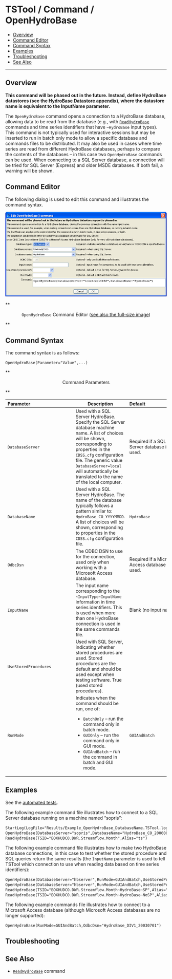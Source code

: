 # TSTool / Command / OpenHydroBase #

* [Overview](#overview)
* [Command Editor](#command-editor)
* [Command Syntax](#command-syntax)
* [Examples](#examples)
* [Troubleshooting](#troubleshooting)
* [See Also](#see-also)

-------------------------

## Overview ##

**This command will be phased out in the future.
Instead, define HydroBase datastores (see the [HydroBase Datastore appendix](../../datastore-ref/CO-HydroBase/CO-HydroBase.md)),
where the datastore name is equivalent to the InputName parameter.**

The `OpenHydroBase` command opens a connection to a HydroBase database,
allowing data to be read from the database (e.g., with
[`ReadHydroBase`](../ReadHydroBase/ReadHydroBase.md) commands and time series identifiers that have `~HydroBase` input types).
This command is not typically used for interactive sessions but may be
inserted to run in batch only mode to allow a specific database and commands files to be distributed.
It may also be used in cases where time series are read from different HydroBase databases,
perhaps to compare the contents of the databases – in this case two `OpenHydroBase` commands can be used.
When connecting to a SQL Server database, a connection will be tried for SQL Server (Express) and older MSDE databases.
If both fail, a warning will be shown.

## Command Editor ##

The following dialog is used to edit this command and illustrates the command syntax.

![OpenHydroBase](OpenHydroBase.png)

**<p style="text-align: center;">
`OpenHydroBase` Command Editor (<a href="../OpenHydroBase.png">see also the full-size image</a>)
</p>**

## Command Syntax ##

The command syntax is as follows:

```text
OpenHydroBase(Parameter="Value",...)
```

**<p style="text-align: center;">
Command Parameters
</p>**

|**Parameter**&nbsp;&nbsp;&nbsp;&nbsp;&nbsp;&nbsp;&nbsp;&nbsp;&nbsp;&nbsp;&nbsp;&nbsp;&nbsp;&nbsp;&nbsp;&nbsp;&nbsp;&nbsp;&nbsp;&nbsp;&nbsp;&nbsp;&nbsp;&nbsp;&nbsp;&nbsp;&nbsp;&nbsp;&nbsp;&nbsp;&nbsp;&nbsp;&nbsp;&nbsp;|**Description**|**Default**&nbsp;&nbsp;&nbsp;&nbsp;&nbsp;&nbsp;&nbsp;&nbsp;&nbsp;&nbsp;&nbsp;&nbsp;&nbsp;&nbsp;&nbsp;&nbsp;&nbsp;&nbsp;&nbsp;&nbsp;&nbsp;&nbsp;&nbsp;&nbsp;&nbsp;&nbsp;&nbsp;|
|--------------|-----------------|-----------------|
|`DatabaseServer`|Used with a SQL Server HydroBase.  Specify the SQL Server database machine name.  A list of choices will be shown, corresponding to properties in the `CDSS.cfg` configuration file.  The generic value `DatabaseServer=local` will automatically be translated to the name of the local computer.|Required if a SQL Server database is used.|
|`DatabaseName`|Used with a SQL Server HydroBase.  The name of the database typically follows a pattern similar to: `HydroBase_CO_YYYYMMDD`.  A list of choices will be shown, corresponding to properties in the `CDSS.cfg` configuration file.|`HydroBase`|
|`OdbcDsn`|The ODBC DSN to use for the connection, used only when working with a Microsoft Access database.|Required if a Microsoft Access database is used.|
|`InputName`|The input name corresponding to the `~InputType~InputName` information in time series identifiers.  This is used when more than one HydroBase connection is used in the same commands file.|Blank (no input name).|
|`UseStoredProcedures`|Used with SQL Server, indicating whether stored procedures are used.  Stored procedures are the default and should be used except when testing software.	True (used stored procedures).|
|`RunMode`|Indicates when the command should be run, one of:<ul><li>`BatchOnly` – run the command only in batch mode.</li><li>`GUIOnly` – run the command only in GUI mode.</li><li>`GUIAndBatch` – run the command in batch and GUI mode.</li></ul>|`GUIAndBatch`|

## Examples ##

See the [automated tests](https://github.com/OpenCDSS/cdss-app-tstool-test/tree/master/test/regression/commands/general/OpenHydroBase).

The following example command file illustrates how to connect to a SQL Server database running on a machine named “sopris”:

```text
StartLog(LogFile="Results/Example_OpenHydroBase_DatabaseName.TSTool.log")
OpenHydroBase(DatabaseServer="sopris",DatabaseName="HydroBase_CO_20060816")
ReadHydroBase(TSID="BOXHUDCO.DWR.Streamflow.Month",Alias="ts")
```
The following example command file illustrates how to make two HydroBase database connections,
in this case to test whether the stored procedure and SQL queries return the same results
(the `InputName` parameter is used to tell TSTool which connection to use when reading data based on time series identifiers):

```text
OpenHydroBase(DatabaseServer="hbserver",RunMode=GUIAndBatch,UseStoredProcedures=True,InputName="SP")
OpenHydroBase(DatabaseServer="hbserver",RunMode=GUIAndBatch,UseStoredProcedures=False,InputName="NoSP")
ReadHydroBase(TSID="BOXHUDCO.DWR.Streamflow.Month~HydroBase~SP",Alias="ts_sp")
ReadHydroBase(TSID="BOXHUDCO.DWR.Streamflow.Month~HydroBase~NoSP",Alias="ts_nosp")
```

The following example commands file illustrates how to connect to a Microsoft Access database (although Microsoft Access databases are no longer supported):

```text
OpenHydroBase(RunMode=GUIAndBatch,OdbcDsn="HydroBase_DIV1_20030701")
```

## Troubleshooting ##

## See Also ##

* [`ReadHydroBase`](../ReadHydroBase/ReadHydroBase.md) command
